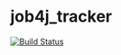 # job4j_tracker
[![Build Status](https://app.travis-ci.com/VanyatkaU/job4j_tracker.svg?branch=master)](https://app.travis-ci.com/VanyatkaU/job4j_tracker)